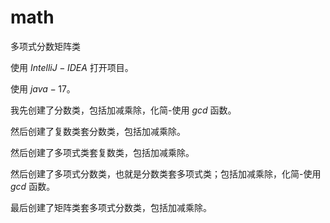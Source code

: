 # math
 
 多项式分数矩阵类

使用 $IntelliJ-IDEA$ 打开项目。

使用 $java-17$。

我先创建了分数类，包括加减乘除，化简-使用 $gcd$ 函数。

然后创建了复数类套分数类，包括加减乘除。

然后创建了多项式类套复数类，包括加减乘除。

然后创建了多项式分数类，也就是分数类套多项式类；包括加减乘除，化简-使用 $gcd$ 函数。

最后创建了矩阵类套多项式分数类，包括加减乘除。
